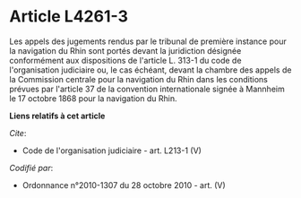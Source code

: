 # Article L4261-3

Les appels des jugements rendus par le tribunal de première instance pour la navigation du Rhin sont portés devant la
juridiction désignée conformément aux dispositions de l'article L. 313-1 du code de l'organisation judiciaire ou, le cas
échéant, devant la chambre des appels de la Commission centrale pour la navigation du Rhin dans les conditions prévues par
l'article 37 de la convention internationale signée à Mannheim le 17 octobre 1868 pour la navigation du Rhin.

**Liens relatifs à cet article**

_Cite_:

  - Code de l'organisation judiciaire - art. L213-1 (V)

_Codifié par_:

  - Ordonnance n°2010-1307 du 28 octobre 2010 - art. (V)
